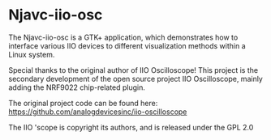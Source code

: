 Njavc-iio-osc
================

The Njavc-iio-osc is a GTK+ application, which demonstrates how to
interface various IIO devices to different visualization methods within a
Linux system.

Special thanks to the original author of IIO Oscilloscope!
This project is the secondary development of the open source project IIO Oscilloscope, mainly adding the NRF9022 chip-related plugin.

The original project code can be found here: https://github.com/analogdevicesinc/iio-oscilloscope

The IIO 'scope is copyright its authors, and is released under the GPL 2.0
